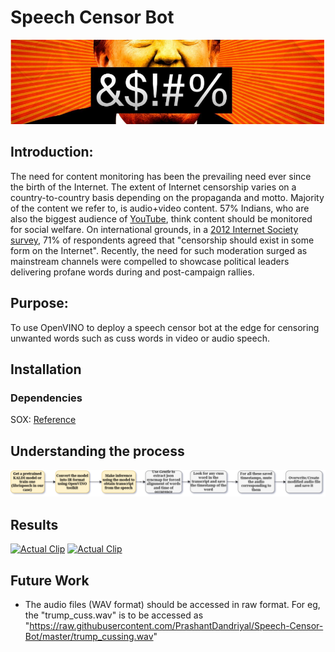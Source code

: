 # Speech Censor Bot

![Intro](https://github.com/PrashantDandriyal/Speech-Censor-Bot/blob/master/DocsResources/logo.PNG)
## Introduction:
The need for content monitoring has been the prevailing need ever since the birth of the Internet. The extent of Internet censorship varies on a country-to-country basis depending on the propaganda and motto. Majority of the content we refer to, is audio+video content. 57% Indians, who are also the biggest audience of [YouTube](https://economictimes.indiatimes.com/industry/media/entertainment/india-is-youtubes-largest-and-fastest-growing-audience-in-the-world-ceo/articleshow/68798915.cms), think content should be monitored for social welfare. On international grounds, in a [2012 Internet Society survey](https://en.wikipedia.org/wiki/Internet_censorship#Internet_Society's_Global_Internet_User_Survey), 71% of respondents agreed that "censorship should exist in some form on the Internet". Recently, the need for such moderation surged as mainstream channels were compelled to showcase political leaders delivering profane words during and post-campaign rallies. 

## Purpose: 
To use OpenVINO to deploy a speech censor bot at the edge for censoring unwanted words such as cuss words in video or audio speech.


## Installation

### Dependencies
SOX: [Reference](https://explainshell.com/explain?cmd=sox+-r+48000+-b+16+-e+unsigned-integer+IMG_5367.raw+image.ogg+)

## Understanding the process
![Methodology](https://github.com/PrashantDandriyal/Speech-Censor-Bot/blob/master/CussWordBot.png)

## Results

[![Actual Clip](https://i.imgur.com/JnAamnUm.png)](https://youtu.be/FYM8NWKDqMU)
[![Actual Clip](https://i.imgur.com/LowQIgsm.png)](https://youtu.be/FYM8NWKDqMU)

## Future Work
* The audio files (WAV format) should be accessed in raw format. For eg, the "trump_cuss.wav" is to be accessed as "https://raw.githubusercontent.com/PrashantDandriyal/Speech-Censor-Bot/master/trump_cussing.wav"

